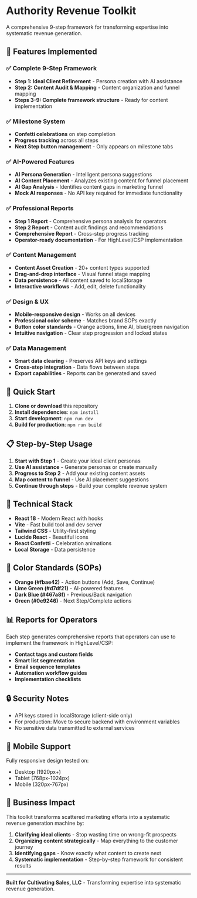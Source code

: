# Authority Revenue Toolkit

A comprehensive 9-step framework for transforming expertise into systematic revenue generation.

## 🎯 Features Implemented

### ✅ Complete 9-Step Framework
- **Step 1: Ideal Client Refinement** - Persona creation with AI assistance
- **Step 2: Content Audit & Mapping** - Content organization and funnel mapping
- **Steps 3-9: Complete framework structure** - Ready for content implementation

### ✅ Milestone System
- **Confetti celebrations** on step completion
- **Progress tracking** across all steps
- **Next Step button management** - Only appears on milestone tabs

### ✅ AI-Powered Features
- **AI Persona Generation** - Intelligent persona suggestions
- **AI Content Placement** - Analyzes existing content for funnel placement
- **AI Gap Analysis** - Identifies content gaps in marketing funnel
- **Mock AI responses** - No API key required for immediate functionality

### ✅ Professional Reports
- **Step 1 Report** - Comprehensive persona analysis for operators
- **Step 2 Report** - Content audit findings and recommendations
- **Comprehensive Report** - Cross-step progress tracking
- **Operator-ready documentation** - For HighLevel/CSP implementation

### ✅ Content Management
- **Content Asset Creation** - 20+ content types supported
- **Drag-and-drop interface** - Visual funnel stage mapping
- **Data persistence** - All content saved to localStorage
- **Interactive workflows** - Add, edit, delete functionality

### ✅ Design & UX
- **Mobile-responsive design** - Works on all devices
- **Professional color scheme** - Matches brand SOPs exactly
- **Button color standards** - Orange actions, lime AI, blue/green navigation
- **Intuitive navigation** - Clear step progression and locked states

### ✅ Data Management
- **Smart data clearing** - Preserves API keys and settings
- **Cross-step integration** - Data flows between steps
- **Export capabilities** - Reports can be generated and saved

## 🚀 Quick Start

1. **Clone or download** this repository
2. **Install dependencies**: `npm install`
3. **Start development**: `npm run dev`
4. **Build for production**: `npm run build`

## 📋 Step-by-Step Usage

1. **Start with Step 1** - Create your ideal client personas
2. **Use AI assistance** - Generate personas or create manually
3. **Progress to Step 2** - Add your existing content assets
4. **Map content to funnel** - Use AI placement suggestions
5. **Continue through steps** - Build your complete revenue system

## 🔧 Technical Stack

- **React 18** - Modern React with hooks
- **Vite** - Fast build tool and dev server
- **Tailwind CSS** - Utility-first styling
- **Lucide React** - Beautiful icons
- **React Confetti** - Celebration animations
- **Local Storage** - Data persistence

## 🎨 Color Standards (SOPs)

- **Orange (#fbae42)** - Action buttons (Add, Save, Continue)
- **Lime Green (#d7df21)** - AI-powered features
- **Dark Blue (#467a8f)** - Previous/Back navigation
- **Green (#0e9246)** - Next Step/Complete actions

## 📊 Reports for Operators

Each step generates comprehensive reports that operators can use to implement the framework in HighLevel/CSP:

- **Contact tags and custom fields**
- **Smart list segmentation**
- **Email sequence templates**
- **Automation workflow guides**
- **Implementation checklists**

## 🔒 Security Notes

- API keys stored in localStorage (client-side only)
- For production: Move to secure backend with environment variables
- No sensitive data transmitted to external services

## 📱 Mobile Support

Fully responsive design tested on:
- Desktop (1920px+)
- Tablet (768px-1024px)
- Mobile (320px-767px)

## 🎯 Business Impact

This toolkit transforms scattered marketing efforts into a systematic revenue generation machine by:

1. **Clarifying ideal clients** - Stop wasting time on wrong-fit prospects
2. **Organizing content strategically** - Map everything to the customer journey
3. **Identifying gaps** - Know exactly what content to create next
4. **Systematic implementation** - Step-by-step framework for consistent results

---

**Built for Cultivating Sales, LLC** - Transforming expertise into systematic revenue generation.


